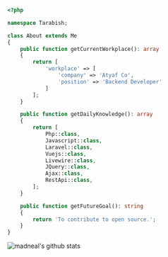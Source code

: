 ```php
<?php

namespace Tarabish;

class About extends Me
{
    public function getCurrentWorkplace(): array
    {
        return [
            'workplace' => [
                'company' => 'Atyaf Co',
                'position' => 'Backend Developer'         
            ]
        ];
    }

    public function getDailyKnowledge(): array
    {
        return [
            Php::class,
            Javascript::class,
            Laravel::class,
            Vuejs::class,
            Livewire::class,
            JQuery::class,
            Ajax::class,
            RestApi::class,
        ];
    }

    public function getFutureGoal(): string
    {
        return 'To contribute to open source.';
    }
}
```
![madneal's github stats](https://github-readme-stats.vercel.app/api?username=AbdallahTarabish&show_icons=true&theme=radical) 
